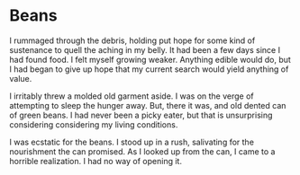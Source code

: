 # Beans
I rummaged through the debris, holding put hope for some kind of sustenance to quell the aching in my belly. It had been a few days since I had found food. I felt myself growing weaker. Anything edible would do, but I had began to give up hope that my current search would yield anything of value. 

I irritably threw a molded old garment aside. I was on the verge of attempting to sleep the hunger away. But, there it was, and old dented can of green beans. I had never been a picky eater, but that is unsurprising considering considering my living conditions.

I was ecstatic for the beans. I stood up in a rush, salivating for the nourishment the can promised.  As I looked up from the can, I came to a horrible realization.  I had no way of opening it.
